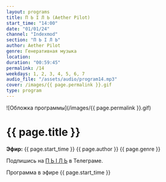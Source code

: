 ```yaml
---
layout: programs
title: П Ь I Л Ь (Aether Pilot)
start_time: "14:00"
date: "01/01/24"
channel: "Indexmod"
section: "П Ь I Л Ь"
author: Aether Pilot
genre: Генеративная музыка
location:
duration: "00:59:45"
permalink: /14
weekdays: 1, 2, 3, 4, 5, 6, 7
audio_file: "/assets/audio/program14.mp3"
cover: /images/{{ page.permalink }}.gif
type: program
---
```


![Обложка программы](/images/{{ page.permalink }}.gif)

# {{ page.title }}

**Эфир:** {{ page.start_time }} {{ page.author }}  {{ page.genre }} 


Подпишись на [П Ь I Л Ь](https://t.me/+N6k8ebuo5HswNmY0) в Телеграме.

Программа в эфире {{ page.start_time }}

<p><audio id="audio-player">
  <source src="{{ page.audio_file }}" type="audio/mpeg">
  Ваш браузер не поддерживает воспроизведение аудио.
</audio></p>
